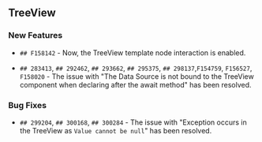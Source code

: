 ##  TreeView

###    New Features

- `## F158142` - Now, the TreeView template node interaction is enabled.

- `## 283413`, `## 292462`, `## 293662`, `## 295375`, `## 298137`,`F154759`, `F156527`, `F158020` - The issue with "The Data Source is not bound to the TreeView component when declaring after the await method" has been resolved.

###    Bug Fixes

- `## 299204`, `## 300168`, `## 300284` -  The issue with "Exception occurs in the TreeView as `Value cannot be null`" has been resolved.
